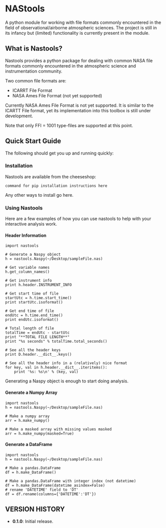 # NAStools #

A python module for working with file formats commonly encountered in the field of observational/airborne atmospheric sciences. The project is still in its infancy but (limited) functionality is currently present in the module.


## What is Nastools? ##

Nastools provides a python package for dealing with common NASA file formats commonly encountered in the atmospheric science and instrumentation community.

Two common file formats are:

* ICARRT File Format
* NASA Ames File Format (not yet supported)


Currently NASA Ames File Format is not yet supported. It is similar to the ICARTT File format, yet its implementation into this toolbox is still under development. 

Note that only FFI = 1001 type-files are supported at this point.

## Quick Start Guide ##

The following should get you up and running quickly:

### Installation ###

Nastools are available from the cheeseshop:

    command for pip installation instructions here
    
Any other ways to install go here.

### Using Nastools ###

Here are a few examples of how you can use nastools to help with your interactive analysis work.

#### Header Information ####

    import nastools
    
    # Generate a Naspy object
    h = nastools.Naspy(~/Desktop/sampleFile.nas)
    
    # Get variable names
    h.get_column_names()
    
    # Get instrument info
    print h.header.INSTRUMENT_INFO
    
    # Get start time of file
    startUtc = h.time.start_time()
    print startUtc.isoformat()
    
    # Get end time of file
    endUtc = h.time.end_time()
    print endUtc.isoformat()
    
    # Total length of file
    totalTime = endUtc - startUtc
    print "**TOTAL FILE LENGTH**"
    print "%s seconds" % totalTime.total_seconds()
    
    # See all the header keys
    print D.header.__dict__.keys()
    
    # See all the header info in a (relatively) nice format
    for key, val in h.header.__dict__.iteritems():
        print '%s: %s\n' % (key, val)
    
Generating a Naspy object is enough to start doing analysis.


#### Generate a Numpy Array ####

    import nastools
    h = nastools.Naspy(~/Desktop/sampleFile.nas)
    
    # Make a numpy array
    arr = h.make_numpy()
    
    # Make a masked array with missing values masked
    arr = h.make_numpy(masked=True)
    

#### Generate a DataFrame ####

    import nastools
    h = nastools.Naspy(~/Desktop/sampleFile.nas)
    
    # Make a pandas.DataFrame
    df = h.make_DataFrame()
    
    # Make a pandas.DataFrame with integer index (not datetime)
    df = h.make_DataFrame(datetime_asindex=False)
    # rename 'DATETIME' field to 'DT'
    df = df.rename(columns={'DATETIME':'DT'})
    

## VERSION HISTORY ##

* **0.1.0**: Initial release.
    















